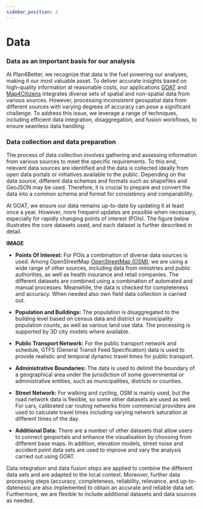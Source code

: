 ```yaml
---
sidebar_position: 2
---
```


# Data


### Data as an important basis for our analysis

At Plan4Better, we recognize that data is the fuel powering our analyses, making it our most valuable asset. To deliver accurate insights based on high-quality information at reasonable costs, our applications [GOAT](/en/goat/ "What is GOAT?") and [Map4Citizens](/en/posts/2022-12-31-map4citizens/ "What is Map4Citzens?") integrates diverse sets of spatial and non-spatial data from various sources. However, processing inconsistent geospatial data from different sources with varying degrees of accuracy can pose a significant challenge. To address this issue, we leverage a range of techniques, including efficient data integration, disaggregation, and fusion workflows, to ensure seamless data handling.

### Data collection and data preparation

The process of data collection involves gathering and assessing information from various sources to meet the specific requirements. To this end, relevant data sources are identified and the data is collected ideally from open data portals or initiatives available to the public. Depending on the data source, different data schemas and formats such as shapefiles and GeoJSON may be used. Therefore, it is crucial to prepare and convert the data into a common schema and format for consistency and comparability.

At GOAT, we ensure our data remains up-to-date by updating it at least once a year. However, more frequent updates are possible when necessary, especially for rapidly changing points of interest (POIs). The figure below illustrates the core datasets used, and each dataset is further described in detail.

**IMAGE**

- **Points Of Interest:** For POIs a combination of diverse data sources is used. Among OpenStreetMap [OpenStreetMap (OSM)](https://wiki.openstreetmap.org/), we are using a wide range of other sources, including data from ministries and public authorities, as well as health insurance and retail companies. The different datasets are combined using a combination of automated and manual processes. Meanwhile, the data is checked for completeness and accuracy. When needed also own field data collection is carried out. 

- **Population and Buildings:** The population is disaggregated to the building level based on census data and district or municipality population counts, as well as various land use data. The processing is supported by 3D city models where available.

- **Public Transport Network:** For the public transport network and schedule, GTFS (General Transit Feed Specification) data is used to provide realistic and temporal dynamic travel times for public transport. 

- **Administrative Boundaries:** The data is used to delimit the boundary of a geographical area under the jurisdiction of some governmental or administrative entities, such as municipalities, districts or counties.

- **Street Network:** For walking and cycling, OSM is mainly used, but the road network data is flexible, so some other datasets are used as well. For cars, calibrated car routing networks from commercial providers are used to calculate travel times including varying network saturation at different times of the day.

- **Additional Data:** There are a number of other datasets that allow users to connect geoportals and enhance the visualisation by choosing from different base maps. In addition, elevation models, street noise and accident point data sets are used to improve and vary the analysis carried out using GOAT. 

Data integration and data fusion steps are applied to combine the different data sets and are adapted to the local context. Moreover, further data processing steps (accuracy, completeness, reliability, relevance, and up-to-dateness) are also implemented to obtain an accurate and reliable data set. Furthermore, we are flexible to include additional datasets and data sources as needed.